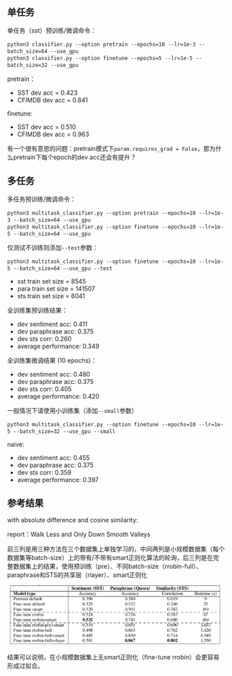 ## 单任务

单任务（sst）预训练/微调命令：

```
python3 classifier.py --option pretrain --epochs=10 --lr=1e-3 --batch_size=64 --use_gpu
python3 classifier.py --option finetune --epochs=5 --lr=1e-5 --batch_size=32 --use_gpu
```

pretrain：
- SST dev acc = 0.423
- CFIMDB dev acc = 0.841

finetune:
- SST dev acc = 0.510
- CFIMDB dev acc = 0.963

有一个很有意思的问题：pretrain模式下`param.requires_grad = False`，那为什么pretrain下每个epoch的dev acc还会有提升？

## 多任务
多任务预训练/微调命令：
```
python3 multitask_classifier.py --option pretrain --epochs=10 --lr=1e-3 --batch_size=64 --use_gpu
python3 multitask_classifier.py --option finetune --epochs=10 --lr=1e-5 --batch_size=64 --use_gpu
```
仅测试不训练则添加`--test`参数：
```
python3 multitask_classifier.py --option finetune --epochs=10 --lr=1e-5 --batch_size=64 --use_gpu --test
```
- sst train set size = 8545
- para train set size = 141507
- sts train set size = 6041

全训练集预训练结果：
- dev sentiment acc: 0.411
- dev paraphrase acc: 0.375
- dev sts corr: 0.260
- average performance: 0.349

全训练集微调结果 (10 epochs)：
- dev sentiment acc: 0.480
- dev paraphrase acc: 0.375
- dev sts corr: 0.405
- average performance: 0.420

一般情况下请使用小训练集（添加`--small`参数）
```
python3 multitask_classifier.py --option finetune --epochs=10 --lr=1e-5 --batch_size=32 --use_gpu --small
```
naive:
- dev sentiment acc: 0.455
- dev paraphrase acc: 0.375
- dev sts corr: 0.359
- average performance: 0.397
## 参考结果

with absolute difference and cosine similarity: 

report：Walk Less and Only Down Smooth Valleys

前三列是用三种方法在三个数据集上单独学习的，中间两列是小规模数据集（每个数据集等batch-size）上的带有/不带有smart正则化算法的轮询，后三列是在完整数据集上的结果，使用预训练（pre）、不同batch-size（rrobin-full）、paraphrase和STS的共享层（rlayer）、smart正则化

![image-20231204153549109](md_img/image-20231204153549109.png)

结果可以说明，在小规模数据集上无smart正则化（fine-tune rrobin）会更容易形成过拟合。
